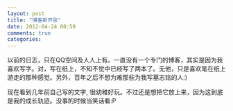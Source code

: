 ```yaml
---
layout: post
title: "博客新开张"
date: 2012-04-24 00:59
comments: true
categories: 
---
```


以前的日志，只在QQ空间及人人上有。一直没有一个专门的博客，其实是因为我喜欢写字。对，写在纸上，不知不觉中已经写了两本了。无他，只是喜欢笔在纸上游走的那种感觉。另外，百年之后不想为难那些为我写墓志铭的人:)



现在看到几年前自己写的文字, 很幼稚好玩。不过还是想把它放上来，因为这到底是我的成长轨迹。没事的时候当笑话看:P
